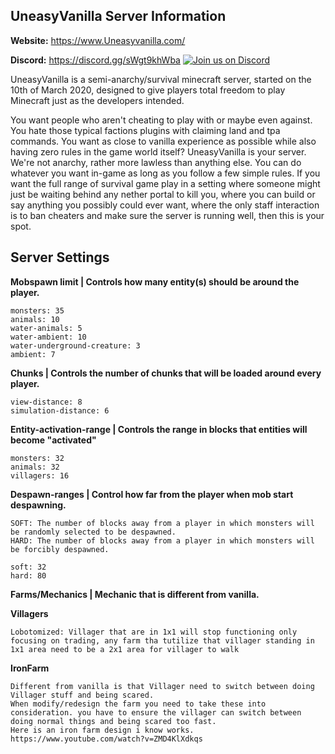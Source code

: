 ## UneasyVanilla Server Information

**Website:** https://www.Uneasyvanilla.com/

**Discord:** https://discord.gg/sWgt9khWba [![Join us on Discord](https://img.shields.io/discord/677631954090328064.svg?label=&logo=discord&logoColor=ffffff&color=7389D8&labelColor=6A7EC2)](https://discord.gg/sWgt9khWba)

UneasyVanilla is a semi-anarchy/survival minecraft server, started on the 10th of March 2020, designed to give players total freedom to play Minecraft just as the developers intended.

You want people who aren't cheating to play with or maybe even against. You hate those typical factions plugins with claiming land and tpa commands. You want as close to vanilla experience as possible while also having zero rules in the game world itself? UneasyVanilla is your server. We're not anarchy, rather more lawless than anything else. You can do whatever you want in-game as long as you follow a few simple rules. If you want the full range of survival game play in a setting where someone might just be waiting behind any nether portal to kill you, where you can build or say anything you possibly could ever want, where the only staff interaction is to ban cheaters and make sure the server is running well, then this is your spot.

## Server Settings

**Mobspawn limit | Controls how many entity(s) should be around the player.**
```
monsters: 35
animals: 10
water-animals: 5
water-ambient: 10
water-underground-creature: 3
ambient: 7
```

**Chunks | Controls the number of chunks that will be loaded around every player.**
```
view-distance: 8
simulation-distance: 6
```

**Entity-activation-range | Controls the range in blocks that entities will become "activated"**
```
monsters: 32
animals: 32
villagers: 16
```

**Despawn-ranges | Control how far from the player when mob start despawning.**
```
SOFT: The number of blocks away from a player in which monsters will be randomly selected to be despawned.
HARD: The number of blocks away from a player in which monsters will be forcibly despawned.

soft: 32
hard: 80
```

**Farms/Mechanics | Mechanic that is different from vanilla.**

**Villagers**
```
Lobotomized: Villager that are in 1x1 will stop functioning only focusing on trading, any farm tha tutilize that villager standing in 1x1 area need to be a 2x1 area for villager to walk
```

**IronFarm**
```
Different from vanilla is that Villager need to switch between doing Villager stuff and being scared.
When modify/redesign the farm you need to take these into consideration. you have to ensure the villager can switch between doing normal things and being scared too fast.
Here is an iron farm design i know works.
https://www.youtube.com/watch?v=ZMD4KlXdkqs
```

